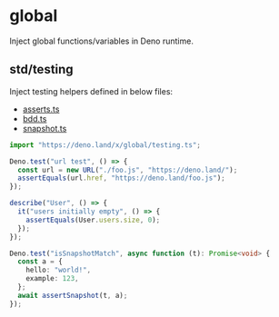 # global

Inject global functions/variables in Deno runtime.

## std/testing

Inject testing helpers defined in below files:

- [asserts.ts](https://deno.land/std/testing/asserts.ts)
- [bdd.ts](https://deno.land/std/testing/bdd.ts)
- [snapshot.ts](https://deno.land/std/testing/snapshot.ts)

```ts
import "https://deno.land/x/global/testing.ts";

Deno.test("url test", () => {
  const url = new URL("./foo.js", "https://deno.land/");
  assertEquals(url.href, "https://deno.land/foo.js");
});

describe("User", () => {
  it("users initially empty", () => {
    assertEquals(User.users.size, 0);
  });
});

Deno.test("isSnapshotMatch", async function (t): Promise<void> {
  const a = {
    hello: "world!",
    example: 123,
  };
  await assertSnapshot(t, a);
});
```
